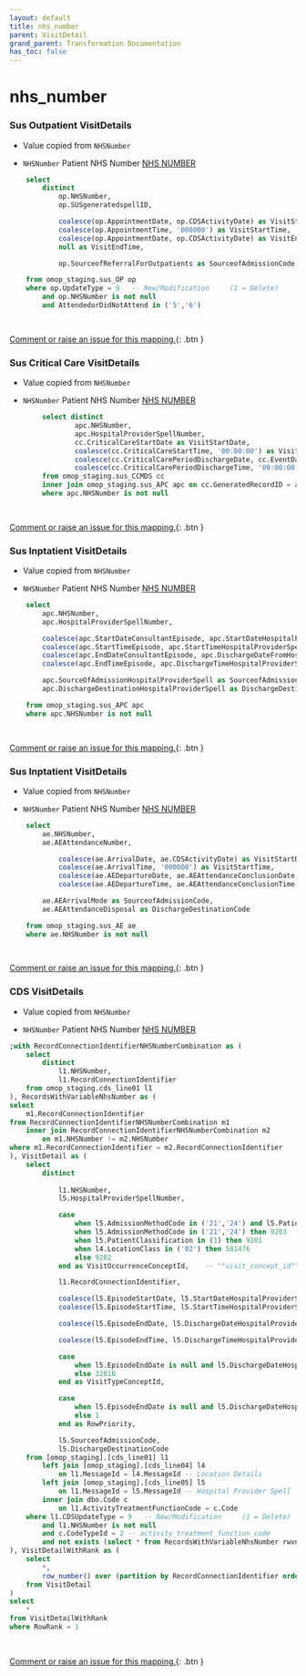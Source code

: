 ```yaml
---
layout: default
title: nhs_number
parent: VisitDetail
grand_parent: Transformation Documentation
has_toc: false
---
```

# nhs_number
### Sus Outpatient VisitDetails
* Value copied from `NHSNumber`

* `NHSNumber` Patient NHS Number [NHS NUMBER](https://www.datadictionary.nhs.uk/data_elements/nhs_number.html)

```sql
	select  
		distinct
			op.NHSNumber,
			op.SUSgeneratedspellID,

			coalesce(op.AppointmentDate, op.CDSActivityDate) as VisitStartDate,  -- visit_start_date
			coalesce(op.AppointmentTime, '000000') as VisitStartTime,  -- visit_start_time
			coalesce(op.AppointmentDate, op.CDSActivityDate) as VisitEndDate,
			null as VisitEndTime,

			op.SourceofReferralForOutpatients as SourceofAdmissionCode

	from omop_staging.sus_OP op
	where op.UpdateType = 9   -- New/Modification     (1 = Delete)
		and op.NHSNumber is not null
		and AttendedorDidNotAttend in ('5','6')

	
```


[Comment or raise an issue for this mapping.](https://github.com/answerdigital/oxford-omop-data-mapper/issues/new?title=OMOP%20VisitDetail%20table%20nhs_number%20field%20Sus%20Outpatient%20VisitDetails%20mapping){: .btn }
### Sus Critical Care VisitDetails
* Value copied from `NHSNumber`

* `NHSNumber` Patient NHS Number [NHS NUMBER](https://www.datadictionary.nhs.uk/data_elements/nhs_number.html)

```sql
		select distinct
				apc.NHSNumber,
				apc.HospitalProviderSpellNumber,
				cc.CriticalCareStartDate as VisitStartDate,
				coalesce(cc.CriticalCareStartTime, '00:00:00') as VisitStartTime,
				coalesce(cc.CriticalCarePeriodDischargeDate, cc.EventDate) as VisitEndDate,
				coalesce(cc.CriticalCarePeriodDischargeTime, '00:00:00') as VisitEndTime
		from omop_staging.sus_CCMDS cc
		inner join omop_staging.sus_APC apc on cc.GeneratedRecordID = apc.GeneratedRecordIdentifier
		where apc.NHSNumber is not null

	
```


[Comment or raise an issue for this mapping.](https://github.com/answerdigital/oxford-omop-data-mapper/issues/new?title=OMOP%20VisitDetail%20table%20nhs_number%20field%20Sus%20Critical%20Care%20VisitDetails%20mapping){: .btn }
### Sus Inptatient VisitDetails
* Value copied from `NHSNumber`

* `NHSNumber` Patient NHS Number [NHS NUMBER](https://www.datadictionary.nhs.uk/data_elements/nhs_number.html)

```sql
	select
		apc.NHSNumber,
		apc.HospitalProviderSpellNumber,

		coalesce(apc.StartDateConsultantEpisode, apc.StartDateHospitalProviderSpell, apc.CDSActivityDate) as VisitStartDate,
		coalesce(apc.StartTimeEpisode, apc.StartTimeHospitalProviderSpell, '000000') as VisitStartTime,
		coalesce(apc.EndDateConsultantEpisode, apc.DischargeDateFromHospitalProviderSpell, apc.CDSActivityDate) as VisitEndDate,
		coalesce(apc.EndTimeEpisode, apc.DischargeTimeHospitalProviderSpell, '000000') as VisitEndTime,

		apc.SourceOfAdmissionHospitalProviderSpell as SourceofAdmissionCode,
		apc.DischargeDestinationHospitalProviderSpell as DischargeDestinationCode

	from omop_staging.sus_APC apc
	where apc.NHSNumber is not null

	
```


[Comment or raise an issue for this mapping.](https://github.com/answerdigital/oxford-omop-data-mapper/issues/new?title=OMOP%20VisitDetail%20table%20nhs_number%20field%20Sus%20Inptatient%20VisitDetails%20mapping){: .btn }
### Sus Inptatient VisitDetails
* Value copied from `NHSNumber`

* `NHSNumber` Patient NHS Number [NHS NUMBER](https://www.datadictionary.nhs.uk/data_elements/nhs_number.html)

```sql
	select  
		ae.NHSNumber,
		ae.AEAttendanceNumber,

			coalesce(ae.ArrivalDate, ae.CDSActivityDate) as VisitStartDate,
			coalesce(ae.ArrivalTime, '000000') as VisitStartTime,
			coalesce(ae.AEDepartureDate, ae.AEAttendanceConclusionDate, ae.ArrivalDate, ae.CDSActivityDate) as VisitEndDate,
			coalesce(ae.AEDepartureTime, ae.AEAttendanceConclusionTime, '000000') as VisitEndTime,

		ae.AEArrivalMode as SourceofAdmissionCode,
		ae.AEAttendanceDisposal as DischargeDestinationCode

	from omop_staging.sus_AE ae
	where ae.NHSNumber is not null

	
```


[Comment or raise an issue for this mapping.](https://github.com/answerdigital/oxford-omop-data-mapper/issues/new?title=OMOP%20VisitDetail%20table%20nhs_number%20field%20Sus%20Inptatient%20VisitDetails%20mapping){: .btn }
### CDS VisitDetails
* Value copied from `NHSNumber`

* `NHSNumber` Patient NHS Number [NHS NUMBER](https://www.datadictionary.nhs.uk/data_elements/nhs_number.html)

```sql
;with RecordConnectionIdentifierNHSNumberCombination as (
	select
		distinct 
			l1.NHSNumber,
			l1.RecordConnectionIdentifier
	from omop_staging.cds_line01 l1
), RecordsWithVariableNhsNumber as (
select
	m1.RecordConnectionIdentifier
from RecordConnectionIdentifierNHSNumberCombination m1
	inner join RecordConnectionIdentifierNHSNumberCombination m2
		on m1.NHSNumber != m2.NHSNumber
where m1.RecordConnectionIdentifier = m2.RecordConnectionIdentifier
), VisitDetail as (
	select  
		distinct
    
			l1.NHSNumber,
			l5.HospitalProviderSpellNumber,

			case 
				when l5.AdmissionMethodCode in ('21','24') and l5.PatientClassification = 1 then 262 
				when l5.AdmissionMethodCode in ('21','24') then 9203
				when l5.PatientClassification in (1) then 9201
				when l4.LocationClass in ('02') then 581476
				else 9202
			end as VisitOccurrenceConceptId,    -- ""visit_concept_id""

			l1.RecordConnectionIdentifier,

			coalesce(l5.EpisodeStartDate, l5.StartDateHospitalProviderSpell, l1.CDSActivityDate) as VisitStartDate,  -- visit_start_date
			coalesce(l5.EpisodeStartTime, l5.StartTimeHospitalProviderSpell, '000000') as VisitStartTime,  -- visit_start_time

			coalesce(l5.EpisodeEndDate, l5.DischargeDateHospitalProviderSpell, l1.CDSActivityDate) as VisitEndDate,

			coalesce(l5.EpisodeEndTime, l5.DischargeTimeHospitalProviderSpell, '000000') as VisitEndTime,

			case 
				when l5.EpisodeEndDate is null and l5.DischargeDateHospitalProviderSpell is null and l5.PatientClassification = 1 then 32220
				else 32818
			end as VisitTypeConceptId,

			case 
				when l5.EpisodeEndDate is null and l5.DischargeDateHospitalProviderSpell is null and l5.PatientClassification = 1 then 2
				else 1
			end as RowPriority,

			l5.SourceofAdmissionCode,
			l5.DischargeDestinationCode
	from [omop_staging].[cds_line01] l1
		left join [omop_staging].[cds_line04] l4 
			on l1.MessageId = l4.MessageId -- Location Details
		left join [omop_staging].[cds_line05] l5 
			on l1.MessageId = l5.MessageId -- Hospital Provider Spell
		inner join dbo.Code c 
			on l1.ActivityTreatmentFunctionCode = c.Code
	where l1.CDSUpdateType = 9   -- New/Modification     (1 = Delete)
		and l1.NHSNumber is not null
		and c.CodeTypeId = 2 -- activity_treatment_function_code
		and not exists (select * from RecordsWithVariableNhsNumber rwvnn where rwvnn.RecordConnectionIdentifier = l1.RecordConnectionIdentifier)
), VisitDetailWithRank as (
	select
		*,
		row_number() over (partition by RecordConnectionIdentifier order by RowPriority asc) as RowRank
	from VisitDetail
)
select
	*
from VisitDetailWithRank
where RowRank = 1
		
	
```


[Comment or raise an issue for this mapping.](https://github.com/answerdigital/oxford-omop-data-mapper/issues/new?title=OMOP%20VisitDetail%20table%20nhs_number%20field%20CDS%20VisitDetails%20mapping){: .btn }
